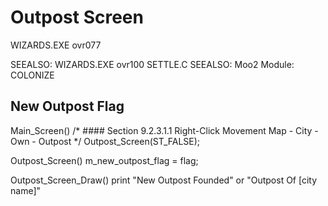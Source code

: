 
# Outpost Screen

WIZARDS.EXE
ovr077

SEEALSO:  WIZARDS.EXE  ovr100  SETTLE.C
SEEALSO:  Moo2  Module: COLONIZE




## New Outpost Flag

Main_Screen()
    /* #### Section 9.2.3.1.1      Right-Click Movement Map - City - Own - Outpost */
    Outpost_Screen(ST_FALSE);

Outpost_Screen()
    m_new_outpost_flag = flag;

Outpost_Screen_Draw()
    print "New Outpost Founded" or "Outpost Of [city name]"
